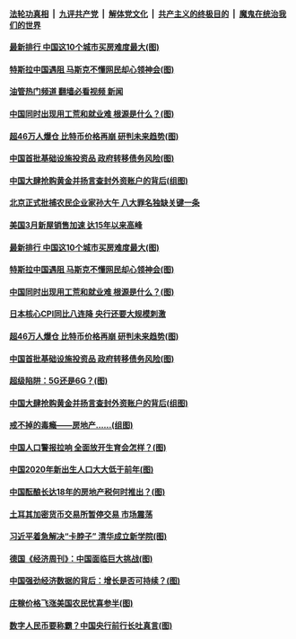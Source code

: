 ####  [法轮功真相](../../../../basic/blob/master/README.md?t=04241632) &nbsp;|&nbsp; [九评共产党](../../../../9ping.md/blob/master/README.md?t=04241632) &nbsp;|&nbsp; [解体党文化](../../../../jtdwh.md/blob/master/README.md?t=04241632)  &nbsp;|&nbsp; [共产主义的终极目的](../../../../gczydzjmd.md/blob/master/README.md?t=04241632) &nbsp;|&nbsp; [魔鬼在统治我们的世界](../../../../mgztzwmdsj.md/blob/master/README.md?t=04241632) 

#### [最新排行 中国这10个城市买房难度最大(图)](../pages/p5/969698.md?t=04241632) 

#### [特斯拉中国遇阻 马斯克不懂网民却心领神会(图)](../pages/p5/969717.md?t=04241632) 

#### [油管热门频道 翻墙必看视频 新闻](http://159.65.108.143:81/youtube.html)

#### [中国同时出现用工荒和就业难 根源是什么？(图)](../pages/p5/969679.md?t=04241632) 

#### [超46万人爆仓 比特币价格再崩 研判未来趋势(图)](../pages/p5/969676.md?t=04241632) 

#### [中国首批基础设施投资品 政府转移债务风险(图)](../pages/p5/969667.md?t=04241632) 

#### [中国大肆抢购黄金并扬言查封外资账户的背后(组图)](../pages/p5/969604.md?t=04241632) 

#### [北京正式批捕农民企业家孙大午 八大罪名独缺关键一条](../pages/p5/969733.md?t=04241632) 

#### [美国3月新屋销售加速 达15年以来高峰](../pages/p5/969730.md?t=04241632) 

#### [最新排行 中国这10个城市买房难度最大(图)](../pages/p5/969698.md?t=04241632) 

#### [特斯拉中国遇阻 马斯克不懂网民却心领神会(图)](../pages/p5/969717.md?t=04241632) 

#### [中国同时出现用工荒和就业难 根源是什么？(图)](../pages/p5/969679.md?t=04241632) 

#### [日本核心CPI同比八连降 央行还要大规模刺激](../pages/p5/969678.md?t=04241632) 

#### [超46万人爆仓 比特币价格再崩 研判未来趋势(图)](../pages/p5/969676.md?t=04241632) 

#### [中国首批基础设施投资品 政府转移债务风险(图)](../pages/p5/969667.md?t=04241632) 

#### [超级陷阱：5G还是6G？(图)](../pages/p5/969614.md?t=04241632) 

#### [中国大肆抢购黄金并扬言查封外资账户的背后(组图)](../pages/p5/969604.md?t=04241632) 

#### [戒不掉的毒瘾——房地产……(组图)](../pages/p5/969597.md?t=04241632) 

#### [中国人口警报拉响 全面放开生育会怎样？(图)](../pages/p5/969575.md?t=04241632) 

#### [中国2020年新出生人口大大低于前年(图)](../pages/p5/969596.md?t=04241632) 

#### [中国酝酿长达18年的房地产税何时推出？(图)](../pages/p5/969557.md?t=04241632) 

#### [土耳其加密货币交易所暂停交易 市场震荡](../pages/p5/969543.md?t=04241632) 

#### [习近平着急解决“卡脖子” 清华成立新学院(图)](../pages/p5/969539.md?t=04241632) 

#### [德国《经济周刊》：中国面临巨大挑战(图)](../pages/p5/969512.md?t=04241632) 

#### [中国强劲经济数据的背后：增长是否可持续？(图)](../pages/p5/969504.md?t=04241632) 

#### [庄稼价格飞涨美国农民忧喜参半(图)](../pages/p5/969492.md?t=04241632) 

#### [数字人民币要称霸？中国央行前行长吐真言(图)](../pages/p5/969483.md?t=04241632) 

<img src='http://gfw-breaker.win/goodnews/indexes/p5.md' width='0px' height='0px'/>
